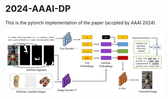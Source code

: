 # 2024-AAAI-DP
This is the pytorch implementation of the paper (accpted by AAAI 2024).

<img src='figure/model.png'>
